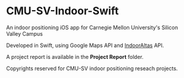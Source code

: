 CMU-SV-Indoor-Swift
=========================

An indoor positioning iOS app for Carnegie Mellon University's Silicon Valley Campus

Developed in Swift, using Google Maps API and [IndoorAltas](http://www.indooratlas.com/) API.

A project report is available in the **Project Report** folder.

Copyrights reserved for CMU-SV indoor positioning reseach projects.
